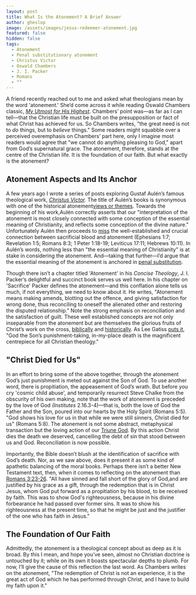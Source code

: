 ```yaml
---
layout: post
title: What Is the Atonement? A Brief Answer
author: gheslop
image: /assets/images/jesus-redeemer-atonement.jpg
featured: false
hidden: false
tags:
  - Atonement
  - Penal substitutionary atonement
  - Christus Victor
  - Oswald Chambers
  - J. I. Packer
  - Romans
  - ""
---
```

A friend recently reached out to me and asked what theologians mean by the word 'atonement.' She’d come across it while reading Oswald Chambers classic, *[My Utmost for His Highest](https://utmost.org)*. Chambers’ point was—as far as I can tell—that the Christian life must be built on the presupposition or fact of what Christ has achieved for us. So Chambers writes, "the great need is not to *do* things, but to *believe* things." Some readers might squabble over a perceived overemphasis on Chambers’ part here, only I imagine most readers would agree that "we cannot do anything pleasing to God," apart from God’s supernatural grace. The atonement, therefore, stands at the centre of the Christian life. It is the foundation of our faith. But what exactly is the atonement?

## Atonement Aspects and Its Anchor

A few years ago I wrote a series of posts exploring Gustaf Aulén’s famous theological work, *[Christus Victor](https://rekindle.co.za/content/2020-07-01-christus-victor-strengths).* The title of Aulén’s books is synonymous with one of the historical atonement[views or themes](https://rekindle.co.za/content/the-work-of-christ-not-merely-substitution/). Towards the beginning of his work,Aulén correctly asserts that our "interpretation of the atonement is most closely connected with some conception of the essential meaning of Christianity, and reflects some conception of the divine nature." Unfortunately Aulén then proceeds to [miss](https://rekindle.co.za/content/2020-07-08-critique-christus-victor) the well-established and crucial connection between sacrificial blood and atonement (Ephesians 1:7; Revelation 1:5; Romans 8:3; 1 Peter 1:18-19; Leviticus 17:11; Hebrews 10:11). In Aulén’s words, nothing less than "the essential meaning of Christianity" is at stake in considering the atonement. And—taking that further—I’d argue that the essential meaning of the atonement is anchored in [penal substitution](https://rekindle.co.za/content/the-work-of-christ-more-than-gods-justice/).

Though there isn’t a chapter titled 'Atonement' in his *Concise Theology*, J. I. Packer’s delightful and succinct book serves us well here. In his chapter on 'Sacrifice' Packer defines the atonement—and this conflation alone tells us much, if not everything, we need to know about it. He writes, "Atonement means making amends, blotting out the offence, and giving satisfaction for wrong done, thus reconciling to oneself the alienated other and restoring the disputed relationship." Note the strong emphasis on reconciliation and the satisfaction of guilt. These well established concepts are not only inseparable from the atonement but are themselves the glorious fruits of Christ’s work on the cross, [biblically](https://rekindle.co.za/content/2020-07-22-christus-victor-new-testament) and [historically](https://rekindle.co.za/content/2020-08-06-christus-victor-theology). As Lee Gatiss [puts it](https://rekindle.co.za/content/book-review-the-forgotten-cross/), "God the Son’s punishment-taking, in-my-place death is the magnificent centrepiece for all Christian theology."

## "Christ Died for Us"

In an effort to bring some of the above together, through the atonement God’s just punishment is meted out against the Son of God. To use another word, there is propitiation, the appeasement of God’s wrath. But before you cry 'cosmic child abuse', and temporarily resurrect Steve Chalke from the obscurity of his own making, note that the work of atonement is preceded by the love of God *(Institutes* 2.16.3-4)—that is, both the love of God the Father and the Son, poured into our hearts by the Holy Spirit (Romans 5:5). "God shows his love for us in that while we were still sinners, Christ died for us" (Romans 5:8). The atonement is not some abstract, metaphysical transaction but the loving action of our [Triune God](https://rekindle.co.za/content/2021-12-02-trinity). By this action Christ dies the death we deserved, cancelling the debt of sin that stood between us and God. Reconciliation is now possible.

Importantly, the Bible doesn’t blush at the identification of sacrifice with God’s death. Nor, as we saw above, does it present it as some kind of apathetic balancing of the moral books. Perhaps there isn’t a better New Testament text, then, when it comes to reflecting on the atonement than [Romans 3:23-26](https://rekindle.co.za/content/romans-the-righteousness-of-god/). "All have sinned and fall short of the glory of God,and are justified by his grace as a gift, through the redemption that is in Christ Jesus, whom God put forward as a propitiation by his blood, to be received by faith. This was to show God's righteousness, because in his divine forbearance he had passed over former sins. It was to show his righteousness at the present time, so that he might be just and the justifier of the one who has faith in Jesus."

## The Foundation of Our Faith

Admittedly, the atonement is a theological concept about as deep as it is broad. By this I mean, and hope you’ve seen, almost no Christian doctrine is untouched by it; while on its own it boasts spectacular depths to plumb. For now, I’ll give the cause of this reflection the last word. As Chambers writes on the atonement, "The redemption of Christ is not an experience, it is the great act of God which he has performed through Christ, and I have to build my faith upon it."